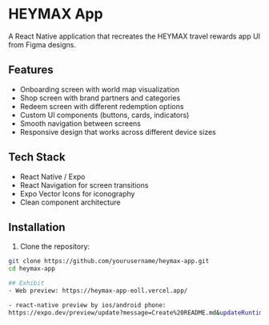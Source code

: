 # HEYMAX App

A React Native application that recreates the HEYMAX travel rewards app UI from Figma designs.

## Features

- Onboarding screen with world map visualization
- Shop screen with brand partners and categories
- Redeem screen with different redemption options
- Custom UI components (buttons, cards, indicators)
- Smooth navigation between screens
- Responsive design that works across different device sizes

## Tech Stack

- React Native / Expo
- React Navigation for screen transitions
- Expo Vector Icons for iconography
- Clean component architecture

## Installation

1. Clone the repository:
```bash
git clone https://github.com/yourusername/heymax-app.git
cd heymax-app

## Exhibit
- Web preview: https://heymax-app-eoll.vercel.app/

- react-native preview by ios/android phone:
https://expo.dev/preview/update?message=Create%20README.md&updateRuntimeVersion=1.0.0&createdAt=2025-04-11T19%3A52%3A40.268Z&slug=exp&projectId=bf00db20-0de2-46d4-bfa9-6e02ea9c1433&group=57dbcffa-14be-4666-a25d-cc07b3dbe9bd